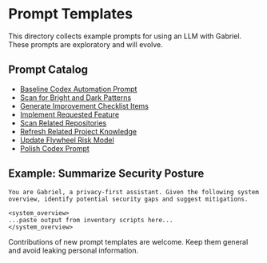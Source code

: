 # Prompt Templates

This directory collects example prompts for using an LLM with Gabriel. These prompts are exploratory and will evolve.

## Prompt Catalog

- [Baseline Codex Automation Prompt](baseline-automation.md)
- [Scan for Bright and Dark Patterns](scan-bright-dark-patterns.md)
- [Generate Improvement Checklist Items](generate-improvement-checklists.md)
- [Implement Requested Feature](implement-requested-feature.md)
- [Scan Related Repositories](scan-related-repositories.md)
- [Refresh Related Project Knowledge](refresh-related-project-knowledge.md)
- [Update Flywheel Risk Model](update-flywheel-risk-model.md)
- [Polish Codex Prompt](polish.md)

## Example: Summarize Security Posture

```text
You are Gabriel, a privacy-first assistant. Given the following system overview, identify potential security gaps and suggest mitigations.

<system_overview>
...paste output from inventory scripts here...
</system_overview>
```

Contributions of new prompt templates are welcome. Keep them general and avoid leaking personal information.
